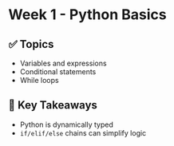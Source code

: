 # Week 1 - Python Basics

## ✅ Topics
- Variables and expressions
- Conditional statements
- While loops

## 🧠 Key Takeaways
- Python is dynamically typed
- `if/elif/else` chains can simplify logic
